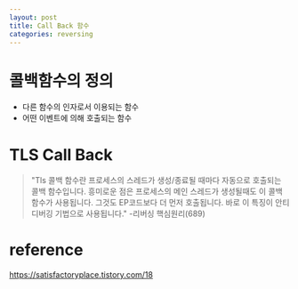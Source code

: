 ```yaml
---
layout: post
title: Call Back 함수
categories: reversing
---
```

# 콜백함수의 정의 
- 다른 함수의 인자로서 이용되는 함수
- 어떤 이벤트에 의해 호출되는 함수
# TLS Call Back
> "Tls 콜백 함수란 프로세스의 스레드가 생성/종료될 때마다 자동으로 호출되는 콜백 함수입니다. 흥미로운 점은 프로세스의 메인 스레드가 생성될때도
이 콜백 함수가 사용됩니다. 그것도 EP코드보다 더 먼저 호출됩니다. 바로 이 특징이 안티 디버깅 기법으로 사용됩니다." -리버싱 핵심원리(689)




# reference
https://satisfactoryplace.tistory.com/18